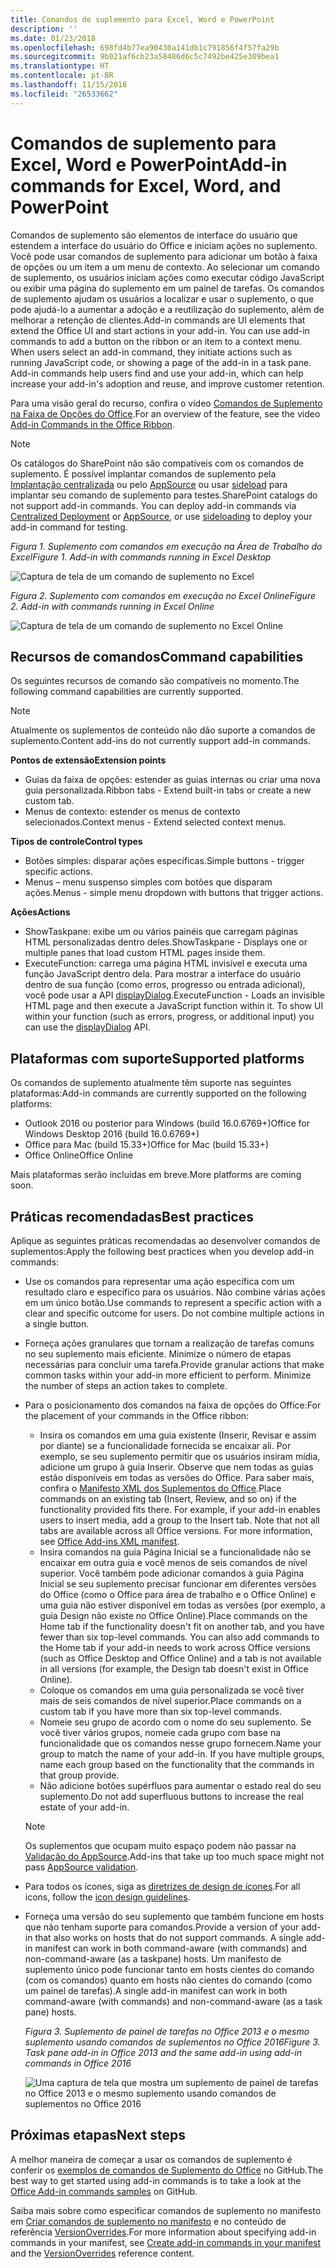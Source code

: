 ```yaml
---
title: Comandos de suplemento para Excel, Word e PowerPoint
description: ''
ms.date: 01/23/2018
ms.openlocfilehash: 698fd4b77ea90430a141db1c791856f4f57fa29b
ms.sourcegitcommit: 9b021af6cb23a58486d6c5c7492be425e309bea1
ms.translationtype: HT
ms.contentlocale: pt-BR
ms.lasthandoff: 11/15/2018
ms.locfileid: "26533662"
---
```

# <a name="add-in-commands-for-excel-word-and-powerpoint"></a><span data-ttu-id="033d9-102">Comandos de suplemento para Excel, Word e PowerPoint</span><span class="sxs-lookup"><span data-stu-id="033d9-102">Add-in commands for Excel, Word, and PowerPoint</span></span>

<span data-ttu-id="033d9-p101">Comandos de suplemento são elementos de interface do usuário que estendem a interface do usuário do Office e iniciam ações no suplemento. Você pode usar comandos de suplemento para adicionar um botão à faixa de opções ou um item a um menu de contexto. Ao selecionar um comando de suplemento, os usuários iniciam ações como executar código JavaScript ou exibir uma página do suplemento em um painel de tarefas. Os comandos de suplemento ajudam os usuários a localizar e usar o suplemento, o que pode ajudá-lo a aumentar a adoção e a reutilização do suplemento, além de melhorar a retenção de clientes.</span><span class="sxs-lookup"><span data-stu-id="033d9-p101">Add-in commands are UI elements that extend the Office UI and start actions in your add-in. You can use add-in commands to add a button on the ribbon or an item to a context menu. When users select an add-in command, they initiate actions such as running JavaScript code, or showing a page of the add-in in a task pane. Add-in commands help users find and use your add-in, which can help increase your add-in's adoption and reuse, and improve customer retention.</span></span>

<span data-ttu-id="033d9-107">Para uma visão geral do recurso, confira o vídeo [Comandos de Suplemento na Faixa de Opções do Office](https://channel9.msdn.com/events/Build/2016/P551).</span><span class="sxs-lookup"><span data-stu-id="033d9-107">For an overview of the feature, see the video [Add-in Commands in the Office Ribbon](https://channel9.msdn.com/events/Build/2016/P551).</span></span>

> [!NOTE]
> <span data-ttu-id="033d9-p102">Os catálogos do SharePoint não são compatíveis com os comandos de suplemento. É possível implantar comandos de suplemento pela [Implantação centralizada](../publish/centralized-deployment.md) ou pelo [AppSource](https://docs.microsoft.com/office/dev/store/submit-to-the-office-store) ou usar [sideload](../testing/create-a-network-shared-folder-catalog-for-task-pane-and-content-add-ins.md) para implantar seu comando de suplemento para testes.</span><span class="sxs-lookup"><span data-stu-id="033d9-p102">SharePoint catalogs do not support add-in commands. You can deploy add-in commands via [Centralized Deployment](../publish/centralized-deployment.md) or [AppSource](https://docs.microsoft.com/office/dev/store/submit-to-the-office-store), or use [sideloading](../testing/create-a-network-shared-folder-catalog-for-task-pane-and-content-add-ins.md) to deploy your add-in command for testing.</span></span> 

<span data-ttu-id="033d9-110">*Figura 1. Suplemento com comandos em execução na Área de Trabalho do Excel*</span><span class="sxs-lookup"><span data-stu-id="033d9-110">*Figure 1. Add-in with commands running in Excel Desktop*</span></span>

![Captura de tela de um comando de suplemento no Excel](../images/add-in-commands-1.png)

<span data-ttu-id="033d9-112">*Figura 2. Suplemento com comandos em execução no Excel Online*</span><span class="sxs-lookup"><span data-stu-id="033d9-112">*Figure 2. Add-in with commands running in Excel Online*</span></span>

![Captura de tela de um comando de suplemento no Excel Online](../images/add-in-commands-2.png)

## <a name="command-capabilities"></a><span data-ttu-id="033d9-114">Recursos de comandos</span><span class="sxs-lookup"><span data-stu-id="033d9-114">Command capabilities</span></span>
<span data-ttu-id="033d9-115">Os seguintes recursos de comando são compatíveis no momento.</span><span class="sxs-lookup"><span data-stu-id="033d9-115">The following command capabilities are currently supported.</span></span>

> [!NOTE]
> <span data-ttu-id="033d9-116">Atualmente os suplementos de conteúdo não dão suporte a comandos de suplemento.</span><span class="sxs-lookup"><span data-stu-id="033d9-116">Content add-ins do not currently support add-in commands.</span></span>

<span data-ttu-id="033d9-117">**Pontos de extensão**</span><span class="sxs-lookup"><span data-stu-id="033d9-117">**Extension points**</span></span>

- <span data-ttu-id="033d9-118">Guias da faixa de opções: estender as guias internas ou criar uma nova guia personalizada.</span><span class="sxs-lookup"><span data-stu-id="033d9-118">Ribbon tabs - Extend built-in tabs or create a new custom tab.</span></span>
- <span data-ttu-id="033d9-119">Menus de contexto: estender os menus de contexto selecionados.</span><span class="sxs-lookup"><span data-stu-id="033d9-119">Context menus - Extend selected context menus.</span></span>

<span data-ttu-id="033d9-120">**Tipos de controle**</span><span class="sxs-lookup"><span data-stu-id="033d9-120">**Control types**</span></span>

- <span data-ttu-id="033d9-121">Botões simples: disparar ações específicas.</span><span class="sxs-lookup"><span data-stu-id="033d9-121">Simple buttons - trigger specific actions.</span></span>
- <span data-ttu-id="033d9-122">Menus – menu suspenso simples com botões que disparam ações.</span><span class="sxs-lookup"><span data-stu-id="033d9-122">Menus - simple menu dropdown with buttons that trigger actions.</span></span>

<span data-ttu-id="033d9-123">**Ações**</span><span class="sxs-lookup"><span data-stu-id="033d9-123">**Actions**</span></span>

- <span data-ttu-id="033d9-124">ShowTaskpane: exibe um ou vários painéis que carregam páginas HTML personalizadas dentro deles.</span><span class="sxs-lookup"><span data-stu-id="033d9-124">ShowTaskpane - Displays one or multiple panes that load custom HTML pages inside them.</span></span>
- <span data-ttu-id="033d9-p103">ExecuteFunction: carrega uma página HTML invisível e executa uma função JavaScript dentro dela. Para mostrar a interface do usuário dentro de sua função (como erros, progresso ou entrada adicional), você pode usar a API [displayDialog](https://docs.microsoft.com/javascript/api/office/office.ui?view=office-js).</span><span class="sxs-lookup"><span data-stu-id="033d9-p103">ExecuteFunction - Loads an invisible HTML page and then execute a JavaScript function within it. To show UI within your function (such as errors, progress, or additional input) you can use the [displayDialog](https://docs.microsoft.com/javascript/api/office/office.ui?view=office-js) API.</span></span>  

## <a name="supported-platforms"></a><span data-ttu-id="033d9-127">Plataformas com suporte</span><span class="sxs-lookup"><span data-stu-id="033d9-127">Supported platforms</span></span>

<span data-ttu-id="033d9-128">Os comandos de suplemento atualmente têm suporte nas seguintes plataformas:</span><span class="sxs-lookup"><span data-stu-id="033d9-128">Add-in commands are currently supported on the following platforms:</span></span>

- <span data-ttu-id="033d9-129">Outlook 2016 ou posterior para Windows (build 16.0.6769+)</span><span class="sxs-lookup"><span data-stu-id="033d9-129">Office for Windows Desktop 2016 (build 16.0.6769+)</span></span>
- <span data-ttu-id="033d9-130">Office para Mac (build 15.33+)</span><span class="sxs-lookup"><span data-stu-id="033d9-130">Office for Mac (build 15.33+)</span></span>
- <span data-ttu-id="033d9-131">Office Online</span><span class="sxs-lookup"><span data-stu-id="033d9-131">Office Online</span></span>

<span data-ttu-id="033d9-132">Mais plataformas serão incluídas em breve.</span><span class="sxs-lookup"><span data-stu-id="033d9-132">More platforms are coming soon.</span></span>

## <a name="best-practices"></a><span data-ttu-id="033d9-133">Práticas recomendadas</span><span class="sxs-lookup"><span data-stu-id="033d9-133">Best practices</span></span>

<span data-ttu-id="033d9-134">Aplique as seguintes práticas recomendadas ao desenvolver comandos de suplementos:</span><span class="sxs-lookup"><span data-stu-id="033d9-134">Apply the following best practices when you develop add-in commands:</span></span>

- <span data-ttu-id="033d9-p104">Use os comandos para representar uma ação específica com um resultado claro e específico para os usuários. Não combine várias ações em um único botão.</span><span class="sxs-lookup"><span data-stu-id="033d9-p104">Use commands to represent a specific action with a clear and specific outcome for users. Do not combine multiple actions in a single button.</span></span>
- <span data-ttu-id="033d9-p105">Forneça ações granulares que tornam a realização de tarefas comuns no seu suplemento mais eficiente. Minimize o número de etapas necessárias para concluir uma tarefa.</span><span class="sxs-lookup"><span data-stu-id="033d9-p105">Provide granular actions that make common tasks within your add-in more efficient to perform. Minimize the number of steps an action takes to complete.</span></span>
- <span data-ttu-id="033d9-139">Para o posicionamento dos comandos na faixa de opções do Office:</span><span class="sxs-lookup"><span data-stu-id="033d9-139">For the placement of your commands in the Office ribbon:</span></span>
    - <span data-ttu-id="033d9-p106">Insira os comandos em uma guia existente (Inserir, Revisar e assim por diante) se a funcionalidade fornecida se encaixar ali. Por exemplo, se seu suplemento permitir que os usuários insiram mídia, adicione um grupo à guia Inserir. Observe que nem todas as guias estão disponíveis em todas as versões do Office. Para saber mais, confira o [Manifesto XML dos Suplementos do Office](../develop/add-in-manifests.md).</span><span class="sxs-lookup"><span data-stu-id="033d9-p106">Place commands on an existing tab (Insert, Review, and so on) if the functionality provided fits there. For example, if your add-in enables users to insert media, add a group to the Insert tab. Note that not all tabs are available across all Office versions. For more information, see [Office Add-ins XML manifest](../develop/add-in-manifests.md).</span></span> 
    - <span data-ttu-id="033d9-p107">Insira comandos na guia Página Inicial se a funcionalidade não se encaixar em outra guia e você menos de seis comandos de nível superior. Você também pode adicionar comandos à guia Página Inicial se seu suplemento precisar funcionar em diferentes versões do Office (como o Office para área de trabalho e o Office Online) e uma guia não estiver disponível em todas as versões (por exemplo, a guia Design não existe no Office Online).</span><span class="sxs-lookup"><span data-stu-id="033d9-p107">Place commands on the Home tab if the functionality doesn't fit on another tab, and you have fewer than six top-level commands. You can also add commands to the Home tab if your add-in needs to work across Office versions (such as Office Desktop and Office Online) and a tab is not available in all versions (for example, the Design tab doesn't exist in Office Online).</span></span>  
    - <span data-ttu-id="033d9-145">Coloque os comandos em uma guia personalizada se você tiver mais de seis comandos de nível superior.</span><span class="sxs-lookup"><span data-stu-id="033d9-145">Place commands on a custom tab if you have more than six top-level commands.</span></span> 
    - <span data-ttu-id="033d9-p108">Nomeie seu grupo de acordo com o nome do seu suplemento. Se você tiver vários grupos, nomeie cada grupo com base na funcionalidade que os comandos nesse grupo fornecem.</span><span class="sxs-lookup"><span data-stu-id="033d9-p108">Name your group to match the name of your add-in. If you have multiple groups, name each group based on the functionality that the commands in that group provide.</span></span>
    - <span data-ttu-id="033d9-148">Não adicione botões supérfluos para aumentar o estado real do seu suplemento.</span><span class="sxs-lookup"><span data-stu-id="033d9-148">Do not add superfluous buttons to increase the real estate of your add-in.</span></span>

     > [!NOTE]
     > <span data-ttu-id="033d9-149">Os suplementos que ocupam muito espaço podem não passar na [Validação do AppSource](https://docs.microsoft.com/office/dev/store/validation-policies).</span><span class="sxs-lookup"><span data-stu-id="033d9-149">Add-ins that take up too much space might not pass [AppSource validation](https://docs.microsoft.com/office/dev/store/validation-policies).</span></span>

- <span data-ttu-id="033d9-150">Para todos os ícones, siga as [diretrizes de design de ícones](add-in-icons.md).</span><span class="sxs-lookup"><span data-stu-id="033d9-150">For all icons, follow the [icon design guidelines](add-in-icons.md).</span></span>
- <span data-ttu-id="033d9-151">Forneça uma versão do seu suplemento que também funcione em hosts que não tenham suporte para comandos.</span><span class="sxs-lookup"><span data-stu-id="033d9-151">Provide a version of your add-in that also works on hosts that do not support commands. A single add-in manifest can work in both command-aware (with commands) and non-command-aware (as a taskpane) hosts.</span></span> <span data-ttu-id="033d9-152">Um manifesto de suplemento único pode funcionar tanto em hosts cientes do comando (com os comandos) quanto em hosts não cientes do comando (como um painel de tarefas).</span><span class="sxs-lookup"><span data-stu-id="033d9-152">A single add-in manifest can work in both command-aware (with commands) and non-command-aware (as a task pane) hosts.</span></span>

   <span data-ttu-id="033d9-153">*Figura 3. Suplemento de painel de tarefas no Office 2013 e o mesmo suplemento usando comandos de suplementos no Office 2016*</span><span class="sxs-lookup"><span data-stu-id="033d9-153">*Figure 3. Task pane add-in in Office 2013 and the same add-in using add-in commands in Office 2016*</span></span>

   ![Uma captura de tela que mostra um suplemento de painel de tarefas no Office 2013 e o mesmo suplemento usando comandos de suplementos no Office 2016](../images/office-task-pane-add-ins.png)


## <a name="next-steps"></a><span data-ttu-id="033d9-155">Próximas etapas</span><span class="sxs-lookup"><span data-stu-id="033d9-155">Next steps</span></span>

<span data-ttu-id="033d9-156">A melhor maneira de começar a usar os comandos de suplemento é conferir os [exemplos de comandos de Suplemento do Office](https://github.com/OfficeDev/Office-Add-in-Commands-Samples/) no GitHub.</span><span class="sxs-lookup"><span data-stu-id="033d9-156">The best way to get started using add-in commands is to take a look at the [Office Add-in commands samples](https://github.com/OfficeDev/Office-Add-in-Commands-Samples/) on GitHub.</span></span>

<span data-ttu-id="033d9-157">Saiba mais sobre como especificar comandos de suplemento no manifesto em [Criar comandos de suplemento no manifesto](../develop/create-addin-commands.md) e no conteúdo de referência [VersionOverrides](https://docs.microsoft.com/office/dev/add-ins/reference/manifest/versionoverrides?view=office-js).</span><span class="sxs-lookup"><span data-stu-id="033d9-157">For more information about specifying add-in commands in your manifest, see [Create add-in commands in your manifest](../develop/create-addin-commands.md) and the [VersionOverrides](https://docs.microsoft.com/office/dev/add-ins/reference/manifest/versionoverrides?view=office-js) reference content.</span></span>
